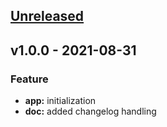 <a name="unreleased"></a>
## [Unreleased]


<a name="v1.0.0"></a>
## v1.0.0 - 2021-08-31
### Feature
- **app:** initialization
- **doc:** added changelog handling


[Unreleased]: https://github.com/tigorlazuardi/error-wrapper-express/compare/v1.0.0...HEAD
